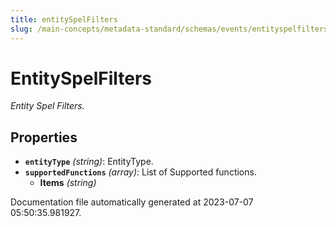 ```yaml
---
title: entitySpelFilters
slug: /main-concepts/metadata-standard/schemas/events/entityspelfilters
---
```


# EntitySpelFilters

*Entity Spel Filters.*

## Properties

- **`entityType`** *(string)*: EntityType.
- **`supportedFunctions`** *(array)*: List of Supported functions.
  - **Items** *(string)*


Documentation file automatically generated at 2023-07-07 05:50:35.981927.
